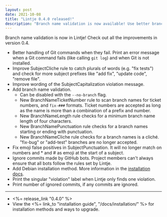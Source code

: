 ```yaml
---
layout: post
date: 2021-10-08
title: "Lintje 0.4.0 released!"
description: "Branch name validation is now available! Use better branch names to let your team know what the changes are about. This and more improvements in Lintje 0.4."
---
```


Branch name validation is now in Lintje! Check out all the improvements in version 0.4.

- Better handling of Git commands when they fail. Print an error message when a
  Git command fails (like calling `git log`) and when Git is not
  installed.
- Improve SubjectCliche rule to catch plurals of words (e.g. "fix tests") and
  check for more subject prefixes like "add fix", "update code", "remove file".
- Improve wording of the SubjectCapitalization violation message.
- Add branch name validation.
    - Can be disabled with the `--no-branch` flag.
    - New BranchNameTicketNumber rule to scan branch names for ticket numbers,
      and `fix-###` formats. Ticket numbers are accepted as long as the name is
      more than a combination of a prefix and number.
    - New BranchNameLength rule checks for a minimum branch name length of four
      characters.
    - New BranchNamePunctuation rule checks for a branch names starting or
      ending with punctuation.
    - New BranchNameCliche rule checks for a branch names is a cliché.
      "fix-bug" or "add-test" branches are no longer accepted.
- Fix emoji false positives in SubjectPunctuation. It will no longer match on
  numbers and * and # as emoji at the start of a subject.
- Ignore commits made by GitHub bots. Project members can't always ensure that
  all bots follow the rules set by Lintje.
- Add Debian installation method. More information in the
  [installation docs](/docs/installation/).
- Print the singular "violation" label when Lintje only finds one violation.
- Print number of ignored commits, if any commits are ignored.

---

- <%= release_link "0.4.0" %>
- View the <%= link_to "installation guide", "/docs/installation/" %> for installation methods and ways to upgrade.
